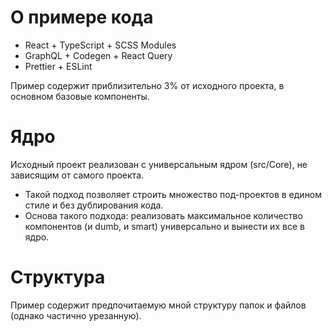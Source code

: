 # О примере кода

- React + TypeScript + SCSS Modules
- GraphQL + Codegen + React Query
- Prettier + ESLint

Пример содержит приблизительно 3% от исходного проекта, в основном базовые компоненты.

# Ядро

Исходный проект реализован с универсальным ядром (src/Core), не зависящим от самого проекта.
- Такой подход позволяет строить множество под-проектов в едином стиле и без дублирования кода.
- Основа такого подхода: реализовать максимальное количество компонентов (и dumb, и smart) универсально и вынести их все в ядро.

# Структура

Пример содержит предпочитаемую мной структуру папок и файлов (однако частично урезанную).
